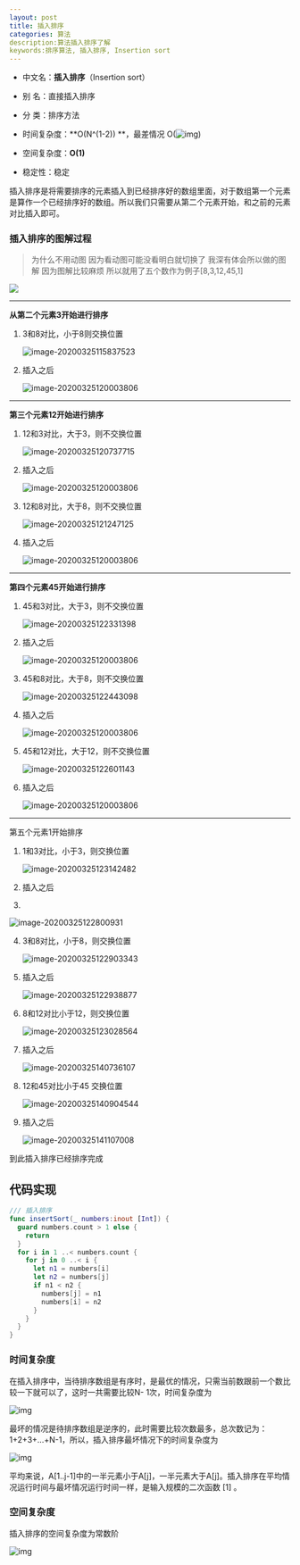 ```yaml
---
layout: post
title: 插入排序
categories: 算法
description:算法插入排序了解
keywords:排序算法, 插入排序, Insertion sort
---
```


- 中文名：**插入排序**（Insertion sort）
- 别  名：直接插入排序

- 分  类：排序方法
- 时间复杂度：**O(N^(1-2)) **，最差情况 O(![img](https://bkimg.cdn.bcebos.com/formula/c937d30f3cd06da1cd53133d8a3b4887.svg))
- 空间复杂度：**O(1)**
- 稳定性：稳定

插入排序是将需要排序的元素插入到已经排序好的数组里面，对于数组第一个元素是算作一个已经排序好的数组。所以我们只需要从第二个元素开始，和之前的元素对比插入即可。

### 插入排序的图解过程

> 为什么不用动图 因为看动图可能没看明白就切换了 我深有体会所以做的图解 
> 因为图解比较麻烦 所以就用了五个数作为例子[8,3,12,45,1]

![](https://raw.githubusercontent.com/joserccblog/uPic/upic/uPic/ME0jgt.jpg)

---

**从第二个元素3开始进行排序**

  1. 3和8对比，小于8则交换位置

     ![image-20200325115837523](https://raw.githubusercontent.com/joserccblog/uPic/upic/uPic/image-20200325115837523-20200325121530502.png)

  2. 插入之后

     ![image-20200325120003806](https://raw.githubusercontent.com/joserccblog/uPic/upic/uPic/image-20200325120003806-20200325121546930.png)
     
---

**第三个元素12开始进行排序**

1. 12和3对比，大于3，则不交换位置

    ![image-20200325120737715](https://raw.githubusercontent.com/joserccblog/uPic/upic/uPic/image-20200325120737715.png)

2. 插入之后

   ![image-20200325120003806](https://raw.githubusercontent.com/joserccblog/uPic/upic/uPic/image-20200325120003806-20200325120755865-20200325121649210.png)
   
3. 12和8对比，大于8，则不交换位置

    ![image-20200325121247125](https://raw.githubusercontent.com/joserccblog/uPic/upic/uPic/image-20200325121247125-20200325122009852.png)

4. 插入之后

    ![image-20200325120003806](https://raw.githubusercontent.com/joserccblog/uPic/upic/uPic/image-20200325120003806-20200325120755865-20200325121649210-20200325122032254.png)

---

**第四个元素45开始进行排序**

1. 45和3对比，大于3，则不交换位置

   ![image-20200325122331398](https://raw.githubusercontent.com/joserccblog/uPic/upic/uPic/image-20200325122331398.png)

2. 插入之后

   ![image-20200325120003806](https://raw.githubusercontent.com/joserccblog/uPic/upic/uPic/image-20200325120003806-20200325120755865-20200325121649210-20200325122032254-20200325122345546.png)

3. 45和8对比，大于8，则不交换位置

   ![image-20200325122443098](https://raw.githubusercontent.com/joserccblog/uPic/upic/uPic/image-20200325122443098.png)

4. 插入之后

   ![image-20200325120003806](https://raw.githubusercontent.com/joserccblog/uPic/upic/uPic/image-20200325120003806-20200325120755865-20200325121649210-20200325122032254-20200325122345546.png)

5. 45和12对比，大于12，则不交换位置

   ![image-20200325122601143](https://raw.githubusercontent.com/joserccblog/uPic/upic/uPic/image-20200325122601143.png)

6. 插入之后

   ![image-20200325120003806](https://raw.githubusercontent.com/joserccblog/uPic/upic/uPic/image-20200325120003806-20200325120755865-20200325121649210-20200325122032254-20200325122345546-20200325122612265.png)

---

第五个元素1开始排序

1. 1和3对比，小于3，则交换位置

   ![image-20200325123142482](https://raw.githubusercontent.com/joserccblog/uPic/upic/uPic/image-20200325123142482.png)

2. 插入之后

3. 

   ![image-20200325122800931](https://raw.githubusercontent.com/joserccblog/uPic/upic/uPic/image-20200325122800931.png)

4. 3和8对比，小于8，则交换位置

   ![image-20200325122903343](https://raw.githubusercontent.com/joserccblog/uPic/upic/uPic/image-20200325122903343.png)

5. 插入之后

   ![image-20200325122938877](https://raw.githubusercontent.com/joserccblog/uPic/upic/uPic/image-20200325122938877.png)

6. 8和12对比小于12，则交换位置

   ![image-20200325123028564](https://raw.githubusercontent.com/joserccblog/uPic/upic/uPic/image-20200325123028564.png)

7. 插入之后

   ![image-20200325140736107](https://raw.githubusercontent.com/joserccblog/uPic/upic/uPic/image-20200325140736107.png)

8. 12和45对比小于45 交换位置

   ![image-20200325140904544](https://raw.githubusercontent.com/joserccblog/uPic/upic/uPic/image-20200325140904544.png)

9. 插入之后

   ![image-20200325141107008](https://raw.githubusercontent.com/joserccblog/uPic/upic/uPic/image-20200325141107008.png)

到此插入排序已经排序完成

## 代码实现

```swift
/// 插入排序
func insertSort(_ numbers:inout [Int]) {
  guard numbers.count > 1 else {
    return
  }
  for i in 1 ..< numbers.count {
    for j in 0 ..< i {
      let n1 = numbers[i]
      let n2 = numbers[j]
      if n1 < n2 {
        numbers[j] = n1
        numbers[i] = n2
      }
    }
  }
}
```

   

### 时间复杂度

在插入排序中，当待排序数组是有序时，是最优的情况，只需当前数跟前一个数比较一下就可以了，这时一共需要比较N- 1次，时间复杂度为

![img](https://bkimg.cdn.bcebos.com/formula/01c1755ab0dfc73295291de2245131af.svg)

最坏的情况是待排序数组是逆序的，此时需要比较次数最多，总次数记为：1+2+3+…+N-1，所以，插入排序最坏情况下的时间复杂度为

![img](https://bkimg.cdn.bcebos.com/formula/f990c5e20c6033ea5c9c4a9be4ff8951.svg)

 

平均来说，A[1..j-1]中的一半元素小于A[j]，一半元素大于A[j]。插入排序在平均情况运行时间与最坏情况运行时间一样，是输入规模的二次函数 [1] 。



### 空间复杂度

插入排序的空间复杂度为常数阶

![img](https://bkimg.cdn.bcebos.com/formula/59f30c9e66f5f15028bde1e8e08c8bd8.svg)

